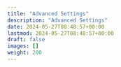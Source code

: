 ```yaml
---
title: "Advanced Settings"
description: "Advanced Settings"
date: 2024-05-27T08:48:57+00:00
lastmod: 2024-05-27T08:48:57+00:00
draft: false
images: []
weight: 200
---
```

